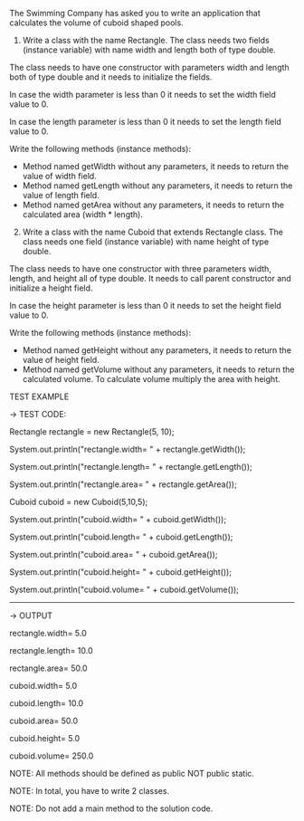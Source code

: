 The Swimming Company has asked you to write an application that calculates the volume of cuboid shaped pools.


1. Write a class with the name Rectangle. The class needs two fields (instance variable) with name width and length both of type double.

The class needs to have one constructor with parameters width and length both of type double and it needs to initialize the fields.

In case the width parameter is less than 0 it needs to set the width field value to 0.

In case the length parameter is less than 0 it needs to set the length field value to 0.

Write the following methods (instance methods):
* Method named getWidth without any parameters, it needs to return the value of width field.
* Method named getLength without any parameters, it needs to return the value of length field.
* Method named getArea without any parameters, it needs to return the calculated area (width * length).


2. Write a class with the name Cuboid that extends Rectangle class. The class needs one field (instance variable) with name height of type double.

The class needs to have one constructor with three parameters width, length, and height all of type double. It needs to call parent constructor and initialize a height field.

In case the height parameter is less than 0 it needs to set the height field value to 0.

Write the following methods (instance methods):
* Method named getHeight without any parameters, it needs to return the value of height field.
* Method named getVolume without any parameters, it needs to return the calculated volume. To calculate volume multiply the area with height.



TEST EXAMPLE

→ TEST CODE:

Rectangle rectangle = new Rectangle(5, 10);

System.out.println("rectangle.width= " + rectangle.getWidth());

System.out.println("rectangle.length= " + rectangle.getLength());

System.out.println("rectangle.area= " + rectangle.getArea());

Cuboid cuboid = new Cuboid(5,10,5);

System.out.println("cuboid.width= " + cuboid.getWidth());

System.out.println("cuboid.length= " + cuboid.getLength());

System.out.println("cuboid.area= " + cuboid.getArea());

System.out.println("cuboid.height= " + cuboid.getHeight());

System.out.println("cuboid.volume= " + cuboid.getVolume());

-------------------------------------------------------------------
→ OUTPUT

rectangle.width= 5.0

rectangle.length= 10.0

rectangle.area= 50.0

cuboid.width= 5.0

cuboid.length= 10.0

cuboid.area= 50.0

cuboid.height= 5.0

cuboid.volume= 250.0

NOTE: All methods should be defined as public NOT public static.

NOTE: In total, you have to write 2 classes.

NOTE: Do not add a main method to the solution code.
